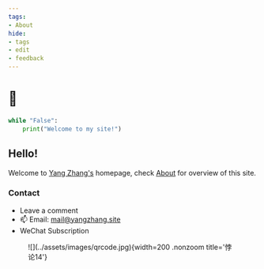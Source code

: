 ```yaml
---
tags:
- About
hide:
- tags
- edit
- feedback
---
```


# 🎉

```python title="say_hi.py"
while "False":
	print("Welcome to my site!")
```

<h2>Hello!</h2>

Welcome to [Yang Zhang's](./About/about) homepage, check [About](./About/) for overview of this site.

<h3>Contact</h3>

- Leave a comment
- 📫 Email: [mail@yangzhang.site](mailto:mail@yangzhang.site)
- WeChat Subscription

<figure markdown>
![](../assets/images/qrcode.jpg){width=200 .nonzoom title='悖论14'}
</figure>